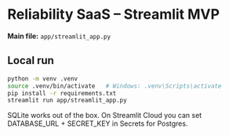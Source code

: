 # Reliability SaaS – Streamlit MVP

**Main file:** `app/streamlit_app.py`

## Local run
```bash
python -m venv .venv
source .venv/bin/activate   # Windows: .venv\Scripts\activate
pip install -r requirements.txt
streamlit run app/streamlit_app.py
```

SQLite works out of the box. On Streamlit Cloud you can set DATABASE_URL + SECRET_KEY in Secrets for Postgres.
